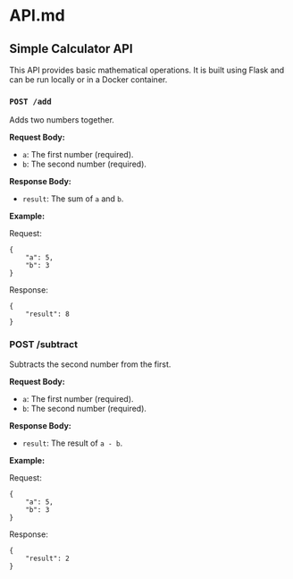 # API.md

## Simple Calculator API

This API provides basic mathematical operations. It is built using Flask and can be run locally or in a Docker container.

### `POST /add`

Adds two numbers together.

**Request Body:**

- `a`: The first number (required).
- `b`: The second number (required).

**Response Body:**

- `result`: The sum of `a` and `b`.

**Example:**

Request:

```
{
    "a": 5,
    "b": 3
}
```

Response:

```
{
    "result": 8
}
```

### POST /subtract
Subtracts the second number from the first.

**Request Body:**

- `a`: The first number (required).
- `b`: The second number (required).

**Response Body:**

- `result`: The result of `a - b`.

**Example:**


Request:
```
{
    "a": 5,
    "b": 3
}
```
Response:
```
{
    "result": 2
}
```